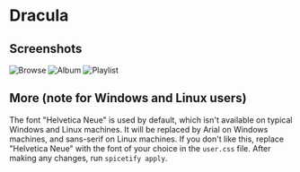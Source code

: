 # Dracula

## Screenshots

![Browse](https://i.imgur.com/MAjsCVm.png)
![Album](https://i.imgur.com/z7thIss.png)
![Playlist](https://i.imgur.com/OXm7N6y.png)

## More (note for Windows and Linux users)

The font "Helvetica Neue" is used by default, which isn't available on typical Windows and Linux machines. It will be replaced by Arial on Windows machines, and sans-serif on Linux machines. If you don't like this, replace "Helvetica Neue" with the font of your choice in the `user.css` file. After making any changes, run `spicetify apply`.
